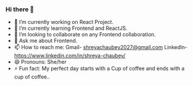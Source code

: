### Hi there 👋

- 🔭 I’m currently working on React Project.
- 🌱 I’m currently learning Frontend and ReactJS.
- 👯 I’m looking to collaborate on any Frontend collaboration.
- 💬 Ask me about Frontend.
- 📫 How to reach me:  Gmail- shreyachaubey2027@gmail.com  LinkedIn-https://www.linkedin.com/in/shreya-chaubey/   
- 😄 Pronouns: She/her 
- ⚡ Fun fact: My perfect day starts with a Cup of coffee and ends with a cup of coffee..

